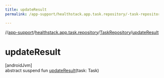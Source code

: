 ```yaml
---
title: updateResult
permalink: /app-support/healthstack.app.task.repository/-task-repository/update-result.html

---
```

//[app-support](/app-support.html)/[healthstack.app.task.repository](../index.html)/[TaskRepository](index.html)/[updateResult](update-result.html)



# updateResult



[androidJvm]\
abstract suspend fun [updateResult](update-result.html)(task: Task)




